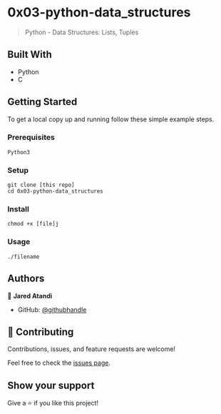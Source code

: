 # 0x03-python-data_structures 

> Python - Data Structures: Lists, Tuples 

## Built With

- Python 
- C 

## Getting Started

To get a local copy up and running follow these simple example steps.

### Prerequisites
`Python3`

### Setup
```
git clone [this repo]
cd 0x03-python-data_structures 

```

### Install
`chmod +x [file]j`

### Usage
`./filename`

## Authors

👤 **Jared Atandi**

- GitHub: [@githubhandle](https://github.com/jaredatandi)

## 🤝 Contributing

Contributions, issues, and feature requests are welcome!

Feel free to check the [issues page](../../issues/).

## Show your support

Give a ⭐️ if you like this project!

